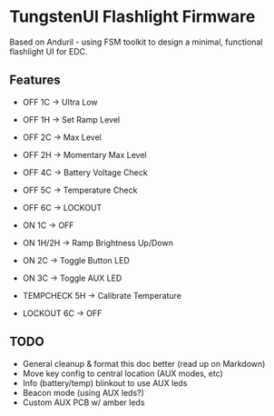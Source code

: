 # TungstenUI Flashlight Firmware

Based on Anduril - using FSM toolkit to design a minimal, functional flashlight UI for EDC.

## Features

- OFF 1C -> Ultra Low
- OFF 1H -> Set Ramp Level
- OFF 2C -> Max Level
- OFF 2H -> Momentary Max Level
- OFF 4C -> Battery Voltage Check
- OFF 5C -> Temperature Check
- OFF 6C -> LOCKOUT

- ON 1C -> OFF
- ON 1H/2H -> Ramp Brightness Up/Down
- ON 2C -> Toggle Button LED
- ON 3C -> Toggle AUX LED

- TEMPCHECK 5H -> Calibrate Temperature

- LOCKOUT 6C -> OFF


## TODO

- General cleanup & format this doc better (read up on Markdown)
- Move key config to central location (AUX modes, etc)
- Info (battery/temp) blinkout to use AUX leds
- Beacon mode (using AUX leds?)
- Custom AUX PCB w/ amber leds